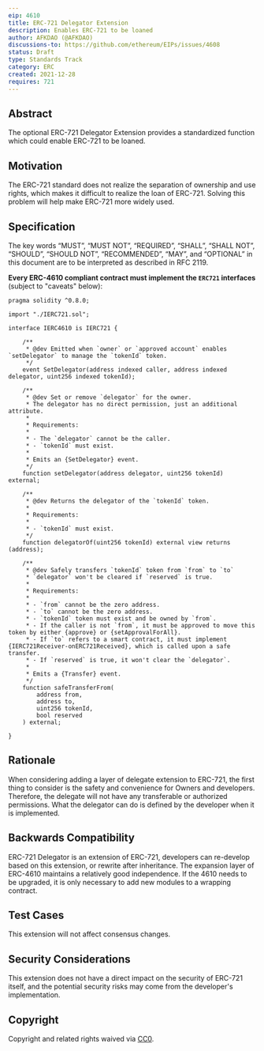 ```yaml
---
eip: 4610
title: ERC-721 Delegator Extension
description: Enables ERC-721 to be loaned
author: AFKDAO (@AFKDAO)
discussions-to: https://github.com/ethereum/EIPs/issues/4608
status: Draft
type: Standards Track
category: ERC
created: 2021-12-28
requires: 721
---
```


## Abstract
The optional ERC-721 Delegator Extension provides a standardized function which could enable ERC-721 to be loaned. 

## Motivation
The ERC-721 standard does not realize the separation of ownership and use rights, which makes it difficult to realize the loan of ERC-721. Solving this problem will help make ERC-721 more widely used.

## Specification
The key words “MUST”, “MUST NOT”, “REQUIRED”, “SHALL”, “SHALL NOT”, “SHOULD”, “SHOULD NOT”, “RECOMMENDED”, “MAY”, and “OPTIONAL” in this document are to be interpreted as described in RFC 2119.

**Every ERC-4610 compliant contract must implement the `ERC721` interfaces** (subject to "caveats" below):

```solidity
pragma solidity ^0.8.0;

import "./IERC721.sol";

interface IERC4610 is IERC721 {

    /**
     * @dev Emitted when `owner` or `approved account` enables `setDelegator` to manage the `tokenId` token.
     */
    event SetDelegator(address indexed caller, address indexed delegator, uint256 indexed tokenId);

    /**
     * @dev Set or remove `delegator` for the owner.
     * The delegator has no direct permission, just an additional attribute.
     *
     * Requirements:
     *
     * - The `delegator` cannot be the caller.
     * - `tokenId` must exist.
     *
     * Emits an {SetDelegator} event.
     */
    function setDelegator(address delegator, uint256 tokenId) external;

    /**
     * @dev Returns the delegator of the `tokenId` token.
     *
     * Requirements:
     *
     * - `tokenId` must exist.
     */
    function delegatorOf(uint256 tokenId) external view returns (address);

    /**
     * @dev Safely transfers `tokenId` token from `from` to `to`
     * `delegator` won't be cleared if `reserved` is true.
     *
     * Requirements:
     *
     * - `from` cannot be the zero address.
     * - `to` cannot be the zero address.
     * - `tokenId` token must exist and be owned by `from`.
     * - If the caller is not `from`, it must be approved to move this token by either {approve} or {setApprovalForAll}.
     * - If `to` refers to a smart contract, it must implement {IERC721Receiver-onERC721Received}, which is called upon a safe transfer.
     * - If `reserved` is true, it won't clear the `delegator`.
     *
     * Emits a {Transfer} event.
     */
    function safeTransferFrom(
        address from,
        address to,
        uint256 tokenId,
        bool reserved
    ) external;

}
```

## Rationale

When considering adding a layer of delegate extension to ERC-721, the first thing to consider is the safety and convenience for Owners and developers. Therefore, the delegate will not have any transferable or authorized permissions. What the delegator can do is defined by the developer when it is implemented.

## Backwards Compatibility
ERC-721 Delegator is an extension of ERC-721, developers can re-develop based on this extension, or rewrite after inheritance. The expansion layer of ERC-4610 maintains a relatively good independence. If the 4610 needs to be upgraded, it is only necessary to add new modules to a wrapping contract.

## Test Cases
This extension will not affect consensus changes.  

## Security Considerations
This extension does not have a direct impact on the security of ERC-721 itself, and the potential security risks may come from the developer's implementation.

## Copyright
Copyright and related rights waived via [CC0](https://creativecommons.org/publicdomain/zero/1.0/).
